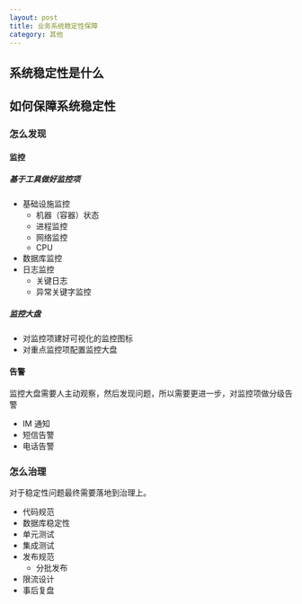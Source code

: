 ```yaml
---
layout: post
title: 业务系统稳定性保障
category: 其他
---
```

## 系统稳定性是什么

## 如何保障系统稳定性

### 怎么发现

#### 监控
##### 基于工具做好监控项
* 基础设施监控
    * 机器（容器）状态
    * 进程监控
    * 网络监控
    * CPU 
* 数据库监控
* 日志监控
    * 关键日志
    * 异常关键字监控
##### 监控大盘
* 对监控项建好可视化的监控图标
* 对重点监控项配置监控大盘

#### 告警
监控大盘需要人主动观察，然后发现问题，所以需要更进一步，对监控项做分级告警
* IM 通知
* 短信告警
* 电话告警

### 怎么治理
对于稳定性问题最终需要落地到治理上。
* 代码规范
* 数据库稳定性
* 单元测试
* 集成测试
* 发布规范
    * 分批发布
* 限流设计
* 事后复盘
